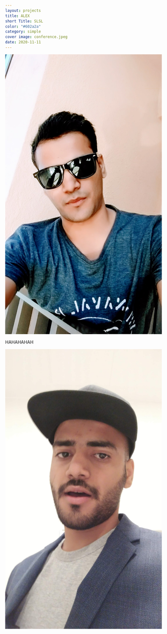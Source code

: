 ```yaml
---
layout: projects
title: ALEX
short Title: SLSL
color: "#602a2a"
category: simple
cover image: conference.jpeg
date: 2020-11-11
---
```

![Akassks](img_20160119_141234.jpg "akakaks P{oc")

HAHAHAHAH



![Another AKaka](img_20181005_225443.jpg "ssss")